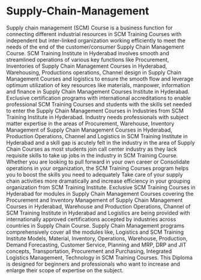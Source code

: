 # Supply-Chain-Management
Supply chain management (SCM) Course is a business function for connecting different industrial resources in SCM Training Courses with independent but inter-linked organization working efficiently to meet the needs of the end of the customer/consumer Supply Chain Management Course. SCM Training Institute in Hyderabad involves smooth and streamlined operations of various key functions like Procurement, Inventories of Supply Chain Management Courses in Hyderabad, Warehousing, Productions operations, Channel design in Supply Chain Management Courses and logistics to ensure the smooth flow and leverage optimum utilization of key resources like materials, manpower, information and finance in Supply Chain Management Courses Institute in Hyderabad. Exclusive certification programs with international accreditations to enable professional SCM Training Courses and students with the skills set needed to enter the Supply Chain Management Courses in Industries from SCM Training Institute in Hyderabad. Industry needs professionals with subject matter expertise in the areas of Procurement, Warehouse, Inventory Management of Supply Chain Management Courses in Hyderabad, Production Operations, Channel and Logistics in SCM Training Institute in Hyderabad and a skill gap is acutely felt in the industry in the area of Supply Chain Courses as most students join call center industry as they lack requisite skills to take up jobs in the industry in SCM Training Course. Whether you are looking to pull forward in your own career or Consolidate operations in your organization, the SCM Training Courses program helps you to boost the skills you need to adequately Take care of your supply chain activities more dramatically and increase efficiency in your grouping organization from SCM Training Institute. Exclusive SCM Training Courses in Hyderabad for modules in Supply Chain Management Courses covering the Procurement and Inventory Management of Supply Chain Management Courses in Hyderabad, Warehouse and Production Operations, Channel of SCM Training Institute in Hyderabad and Logistics are being provided with internationally approved certifications accepted by industries across countries in Supply Chain Course. Supply Chain Management programs comprehensively cover all the modules like, Logistics and SCM Training Institute Models, Material, Inventory, Operations, Warehouse, Production, Demand Forecasting, Customer Service, Planning and MRP, DRP and JIT concepts, Transportation, Procurement and Purchasing, Integrated Logistics Management, Technology in SCM Training Courses. This Diploma is designed for beginners and professionals who want to increase and enlarge their scope of expertise on the subject.
